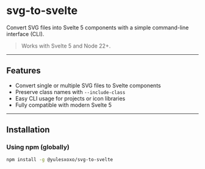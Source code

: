 # svg-to-svelte

Convert SVG files into Svelte 5 components with a simple command-line interface (CLI).

> Works with Svelte 5 and Node 22+.

---

## Features

- Convert single or multiple SVG files to Svelte components
- Preserve class names with `--include-class`
- Easy CLI usage for projects or icon libraries
- Fully compatible with modern Svelte 5

---

## Installation

### Using npm (globally)

```bash
npm install -g @yulesxoxo/svg-to-svelte
```
